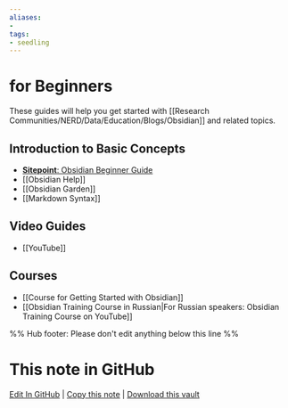 ```yaml
---
aliases: 
- 
tags:
- seedling
---
```


# for Beginners

These guides will help you get started with [[Research Communities/NERD/Data/Education/Blogs/Obsidian]] and related topics.

## Introduction to Basic Concepts
- [**Sitepoint**: Obsidian Beginner Guide](https://www.sitepoint.com/obsidian-beginner-guide/)
- [[Obsidian Help]]
- [[Obsidian Garden]]
- [[Markdown Syntax]]

## Video Guides
- [[YouTube]]

## Courses
- [[Course for Getting Started with Obsidian]]
- [[Obsidian Training Course in Russian|For Russian speakers: Obsidian Training Course on YouTube]]

%% Hub footer: Please don't edit anything below this line %%

# This note in GitHub

<span class="git-footer">[Edit In GitHub](https://github.dev/obsidian-community/obsidian-hub/blob/main/04%20-%20Guides%2C%20Workflows%2C%20%26%20Courses/for%20Beginners.md "git-hub-edit-note") | [Copy this note](https://raw.githubusercontent.com/obsidian-community/obsidian-hub/main/04%20-%20Guides%2C%20Workflows%2C%20%26%20Courses/for%20Beginners.md "git-hub-copy-note") | [Download this vault](https://github.com/obsidian-community/obsidian-hub/archive/refs/heads/main.zip "git-hub-download-vault") </span>
